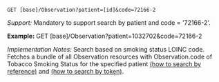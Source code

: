 
`GET [base]/Observation?patient=[id]&code=72166-2`

*Support:* Mandatory to support search by patient and code = '72166-2'.

**Example:** GET [base]/Observation?patient=1032702&code=72166-2

*Implementation Notes:*  Search based on smoking status LOINC code. Fetches a bundle of all Observation resources with Observation.code of Tobacco Smoking Status for the specified patient [(how to search by reference)] and [(how to search by token)].

  [(how to search by reference)]: {{site.data.fhir.path}}search.html#reference
  [(how to search by token)]: {{site.data.fhir.path}}search.html#token
  [Composite Search Parameters]: {{site.data.fhir.path}}search.html#combining
  [(how to search by date)]: {{site.data.fhir.path}}search.html#date
  [(how to search by string)]: {{site.data.fhir.path}}search.html#string

